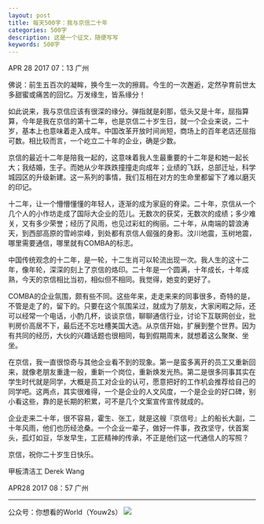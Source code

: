 ```yaml
---
layout: post
title: 每天500字：我与京信二十年
categories: 500字
description: 这是一个征文，随便写写
keywords: 500字
---
```


APR 28 2017  07：13 广州

佛说：前生五百次的凝眸，换今生一次的擦肩。今生的一次邂逅，定然孕育前世太多甜蜜或痛苦的回忆。万发缘生，皆系缘分！

如此说来，我与京信应该有很深的缘分。弹指就是刹那，低头又是十年，屈指算算，今年是我在京信的第十二年，也是京信二十岁生日，就一个企业来说，二十岁，基本上也意味着走入成年。中国改革开放时间尚短，商场上的百年老店还屈指可数。相比较而言，一个屹立二十年的企业，确是少数。

京信的最近十二年是陪我一起的，这意味着我人生最重要的十二年是和她一起长大；我结婚，生子。而她从少年跌跌撞撞走向成年；业绩的飞跃，总部迁址，科学城园区的升级新建。这一系列的事情，我们互相在对方的生命里都留下了难以磨灭的印记。

十二年，让一个懵懵懂懂的年轻人，逐渐的成为家庭的脊梁。二十年，京信从一个几个人的小作坊走成了国际大企业的范儿。无数次的获奖，无数次的成绩；多少难关，又有多少荣誉；经历了风雨，也见过彩虹的绚丽。二十年，从南端的碧浪涛天，到西部高原的雪岭崇峰，到处都有京信人倔强的身影。汶川地震，玉树地震，哪里需要通信，哪里就有COMBA的标志。

中国传统观念的十二年，是一轮，十二生肖可以轮流出现一次。我人生的这十二年，像年轮，深深的刻上了京信的烙印。二十年是一个圆满，十年成长，十年成熟，今天的京信相比当初，相似但不相同。我觉得，她变的更好了。

COMBA的企业氛围，颇有些不同。这些年来，走走来来的同事很多，奇特的是，不管是走了的，留下的。只要在这个氛围呆过，就成为了朋友，大家闲暇之际，还可以经常一个电话，小酌几杯，谈谈京信，聊聊通信行业，讨论下互联网创业，批判房价高居不下，最后还不忘吐槽美国大选。从京信开始，扩展到整个世界。因为有共同的经历，大伙的兴趣话题也很相同，每到假期周末，就想着这么聚聚、坐坐。

在京信，我一直很惊奇与其他企业看不到的现象。第一是蛮多离开的员工又重新回来，就像老朋友重逢一般，重新一个岗位，重新焕发光热。第二是很多同事其实在学生时代就是同学，大概是员工对企业的认可，愿意把好的工作机会推荐给自己的同学吧。这两点，其实很难得，一个是企业的人文风度，一个是企业的好口碑，别小看这些，靠的是长期的积累，可不是几个文案宣传宣传就成的。

企业走来二十年，很不容易，霍生、张工，就是这艘『京信号』上的船长大副，二十年风雨，他们也历经沧桑。一个企业一辈子，做好一件事，孜孜坚守，伏首案头，孤灯如豆，华发早生，工匠精神的传承，不正是他们这一代通信人的写照？

京信，祝你二十岁生日快乐。

甲板清洁工 Derek Wang


APR28 2017  08：57 广州

---- 
公众号：你想看的World（Youw2s）
![][image-1]

[image-1]:	http://upload-images.jianshu.io/upload_images/3342594-dca1f89eba3e50ca.jpg?imageMogr2/auto-orient/strip%7CimageView2/2/w/1240